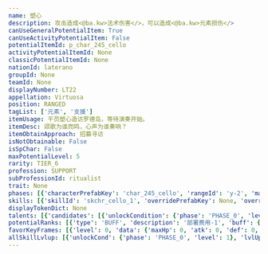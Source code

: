 ```yaml
---
name: 塑心
description: 攻击造成<@ba.kw>法术伤害</>，可以造成<@ba.kw>元素损伤</>
canUseGeneralPotentialItem: True
canUseActivityPotentialItem: False
potentialItemId: p_char_245_cello
activityPotentialItemId: None
classicPotentialItemId: None
nationId: laterano
groupId: None
teamId: None
displayNumber: LT22
appellation: Virtuosa
position: RANGED
tagList: ['元素', '支援']
itemUsage: 干员塑心造访罗德岛，等待演奏开始。
itemDesc: 颂歌为谁而鸣，心声为谁奏响？
itemObtainApproach: 招募寻访
isNotObtainable: False
isSpChar: False
maxPotentialLevel: 5
rarity: TIER_6
profession: SUPPORT
subProfessionId: ritualist
trait: None
phases: [{'characterPrefabKey': 'char_245_cello', 'rangeId': 'y-2', 'maxLevel': 50, 'attributesKeyFrames': [{'level': 1, 'data': {'maxHp': 484, 'atk': 231, 'def': 48, 'magicResistance': 5.0, 'cost': 14, 'blockCnt': 1, 'moveSpeed': 1.0, 'attackSpeed': 100.0, 'baseAttackTime': 1.6, 'respawnTime': 70, 'hpRecoveryPerSec': 0.0, 'spRecoveryPerSec': 1.0, 'maxDeployCount': 1, 'maxDeckStackCnt': 0, 'tauntLevel': 0, 'massLevel': 0, 'baseForceLevel': 0, 'stunImmune': False, 'silenceImmune': False, 'sleepImmune': False, 'frozenImmune': False, 'levitateImmune': False, 'disarmedCombatImmune': False}}, {'level': 50, 'data': {'maxHp': 702, 'atk': 321, 'def': 70, 'magicResistance': 5.0, 'cost': 14, 'blockCnt': 1, 'moveSpeed': 1.0, 'attackSpeed': 100.0, 'baseAttackTime': 1.6, 'respawnTime': 70, 'hpRecoveryPerSec': 0.0, 'spRecoveryPerSec': 1.0, 'maxDeployCount': 1, 'maxDeckStackCnt': 0, 'tauntLevel': 0, 'massLevel': 0, 'baseForceLevel': 0, 'stunImmune': False, 'silenceImmune': False, 'sleepImmune': False, 'frozenImmune': False, 'levitateImmune': False, 'disarmedCombatImmune': False}}], 'evolveCost': None}, {'characterPrefabKey': 'char_245_cello', 'rangeId': 'y-2', 'maxLevel': 80, 'attributesKeyFrames': [{'level': 1, 'data': {'maxHp': 702, 'atk': 321, 'def': 70, 'magicResistance': 10.0, 'cost': 16, 'blockCnt': 1, 'moveSpeed': 1.0, 'attackSpeed': 100.0, 'baseAttackTime': 1.6, 'respawnTime': 70, 'hpRecoveryPerSec': 0.0, 'spRecoveryPerSec': 1.0, 'maxDeployCount': 1, 'maxDeckStackCnt': 0, 'tauntLevel': 0, 'massLevel': 0, 'baseForceLevel': 0, 'stunImmune': False, 'silenceImmune': False, 'sleepImmune': False, 'frozenImmune': False, 'levitateImmune': False, 'disarmedCombatImmune': False}}, {'level': 80, 'data': {'maxHp': 936, 'atk': 407, 'def': 93, 'magicResistance': 10.0, 'cost': 16, 'blockCnt': 1, 'moveSpeed': 1.0, 'attackSpeed': 100.0, 'baseAttackTime': 1.6, 'respawnTime': 70, 'hpRecoveryPerSec': 0.0, 'spRecoveryPerSec': 1.0, 'maxDeployCount': 1, 'maxDeckStackCnt': 0, 'tauntLevel': 0, 'massLevel': 0, 'baseForceLevel': 0, 'stunImmune': False, 'silenceImmune': False, 'sleepImmune': False, 'frozenImmune': False, 'levitateImmune': False, 'disarmedCombatImmune': False}}], 'evolveCost': [{'id': '3271', 'count': 5, 'type': 'MATERIAL'}, {'id': '30052', 'count': 7, 'type': 'MATERIAL'}, {'id': '30012', 'count': 7, 'type': 'MATERIAL'}]}, {'characterPrefabKey': 'char_245_cello', 'rangeId': 'y-2', 'maxLevel': 90, 'attributesKeyFrames': [{'level': 1, 'data': {'maxHp': 936, 'atk': 407, 'def': 93, 'magicResistance': 15.0, 'cost': 16, 'blockCnt': 1, 'moveSpeed': 1.0, 'attackSpeed': 100.0, 'baseAttackTime': 1.6, 'respawnTime': 70, 'hpRecoveryPerSec': 0.0, 'spRecoveryPerSec': 1.0, 'maxDeployCount': 1, 'maxDeckStackCnt': 0, 'tauntLevel': 0, 'massLevel': 0, 'baseForceLevel': 0, 'stunImmune': False, 'silenceImmune': False, 'sleepImmune': False, 'frozenImmune': False, 'levitateImmune': False, 'disarmedCombatImmune': False}}, {'level': 90, 'data': {'maxHp': 1201, 'atk': 485, 'def': 109, 'magicResistance': 15.0, 'cost': 16, 'blockCnt': 1, 'moveSpeed': 1.0, 'attackSpeed': 100.0, 'baseAttackTime': 1.6, 'respawnTime': 70, 'hpRecoveryPerSec': 0.0, 'spRecoveryPerSec': 1.0, 'maxDeployCount': 1, 'maxDeckStackCnt': 0, 'tauntLevel': 0, 'massLevel': 0, 'baseForceLevel': 0, 'stunImmune': False, 'silenceImmune': False, 'sleepImmune': False, 'frozenImmune': False, 'levitateImmune': False, 'disarmedCombatImmune': False}}], 'evolveCost': [{'id': '3273', 'count': 4, 'type': 'MATERIAL'}, {'id': '30115', 'count': 4, 'type': 'MATERIAL'}, {'id': '30104', 'count': 5, 'type': 'MATERIAL'}]}]
skills: [{'skillId': 'skchr_cello_1', 'overridePrefabKey': None, 'overrideTokenKey': None, 'levelUpCostCond': [{'unlockCond': {'phase': 'PHASE_2', 'level': 1}, 'lvlUpTime': 28800, 'levelUpCost': [{'id': '3303', 'count': 8, 'type': 'MATERIAL'}, {'id': '31044', 'count': 4, 'type': 'MATERIAL'}, {'id': '30053', 'count': 7, 'type': 'MATERIAL'}]}, {'unlockCond': {'phase': 'PHASE_2', 'level': 1}, 'lvlUpTime': 57600, 'levelUpCost': [{'id': '3303', 'count': 12, 'type': 'MATERIAL'}, {'id': '31034', 'count': 4, 'type': 'MATERIAL'}, {'id': '30074', 'count': 8, 'type': 'MATERIAL'}]}, {'unlockCond': {'phase': 'PHASE_2', 'level': 1}, 'lvlUpTime': 86400, 'levelUpCost': [{'id': '3303', 'count': 15, 'type': 'MATERIAL'}, {'id': '30145', 'count': 6, 'type': 'MATERIAL'}, {'id': '30074', 'count': 4, 'type': 'MATERIAL'}]}], 'unlockCond': {'phase': 'PHASE_0', 'level': 1}}, {'skillId': 'skchr_cello_2', 'overridePrefabKey': None, 'overrideTokenKey': None, 'levelUpCostCond': [{'unlockCond': {'phase': 'PHASE_2', 'level': 1}, 'lvlUpTime': 28800, 'levelUpCost': [{'id': '3303', 'count': 8, 'type': 'MATERIAL'}, {'id': '30094', 'count': 4, 'type': 'MATERIAL'}, {'id': '31083', 'count': 5, 'type': 'MATERIAL'}]}, {'unlockCond': {'phase': 'PHASE_2', 'level': 1}, 'lvlUpTime': 57600, 'levelUpCost': [{'id': '3303', 'count': 12, 'type': 'MATERIAL'}, {'id': '30104', 'count': 4, 'type': 'MATERIAL'}, {'id': '30044', 'count': 7, 'type': 'MATERIAL'}]}, {'unlockCond': {'phase': 'PHASE_2', 'level': 1}, 'lvlUpTime': 86400, 'levelUpCost': [{'id': '3303', 'count': 15, 'type': 'MATERIAL'}, {'id': '30155', 'count': 6, 'type': 'MATERIAL'}, {'id': '31034', 'count': 3, 'type': 'MATERIAL'}]}], 'unlockCond': {'phase': 'PHASE_1', 'level': 1}}, {'skillId': 'skchr_cello_3', 'overridePrefabKey': None, 'overrideTokenKey': None, 'levelUpCostCond': [{'unlockCond': {'phase': 'PHASE_2', 'level': 1}, 'lvlUpTime': 28800, 'levelUpCost': [{'id': '3303', 'count': 8, 'type': 'MATERIAL'}, {'id': '31054', 'count': 4, 'type': 'MATERIAL'}, {'id': '31023', 'count': 7, 'type': 'MATERIAL'}]}, {'unlockCond': {'phase': 'PHASE_2', 'level': 1}, 'lvlUpTime': 57600, 'levelUpCost': [{'id': '3303', 'count': 12, 'type': 'MATERIAL'}, {'id': '31024', 'count': 4, 'type': 'MATERIAL'}, {'id': '31034', 'count': 7, 'type': 'MATERIAL'}]}, {'unlockCond': {'phase': 'PHASE_2', 'level': 1}, 'lvlUpTime': 86400, 'levelUpCost': [{'id': '3303', 'count': 15, 'type': 'MATERIAL'}, {'id': '30125', 'count': 6, 'type': 'MATERIAL'}, {'id': '30014', 'count': 6, 'type': 'MATERIAL'}]}], 'unlockCond': {'phase': 'PHASE_2', 'level': 1}}]
displayTokenDict: None
talents: [{'candidates': [{'unlockCondition': {'phase': 'PHASE_0', 'level': 1}, 'requiredPotentialRank': 0, 'prefabKey': '1', 'name': '无词哀歌', 'description': '使攻击范围内敌人每秒受到相当于攻击力6%的<$ba.dt.apoptosis2>凋亡损伤</>', 'rangeId': None, 'blackboard': [{'key': 'ep_damage_ratio', 'value': 0.06, 'valueStr': None}, {'key': 'sluggish', 'value': 0.0, 'valueStr': None}], 'tokenKey': None}, {'unlockCondition': {'phase': 'PHASE_1', 'level': 1}, 'requiredPotentialRank': 0, 'prefabKey': '1', 'name': '无词哀歌', 'description': '使攻击范围内敌人每秒受到相当于攻击力8%的<$ba.dt.apoptosis2>凋亡损伤</>并<$ba.sluggish>停顿</>0.2秒', 'rangeId': None, 'blackboard': [{'key': 'ep_damage_ratio', 'value': 0.08, 'valueStr': None}, {'key': 'sluggish', 'value': 0.2, 'valueStr': None}], 'tokenKey': None}, {'unlockCondition': {'phase': 'PHASE_2', 'level': 1}, 'requiredPotentialRank': 0, 'prefabKey': '1', 'name': '无词哀歌', 'description': '使攻击范围内敌人每秒受到相当于攻击力10%的<$ba.dt.apoptosis2>凋亡损伤</>并<$ba.sluggish>停顿</>0.2秒', 'rangeId': None, 'blackboard': [{'key': 'ep_damage_ratio', 'value': 0.1, 'valueStr': None}, {'key': 'sluggish', 'value': 0.2, 'valueStr': None}], 'tokenKey': None}]}, {'candidates': [{'unlockCondition': {'phase': 'PHASE_2', 'level': 1}, 'requiredPotentialRank': 0, 'prefabKey': '2', 'name': '精神逆构', 'description': '使攻击范围内敌人受到的<$ba.dt.apoptosis2>凋亡损伤</>提高20%', 'rangeId': None, 'blackboard': [{'key': 'ep_damage_scale', 'value': 1.2, 'valueStr': None}], 'tokenKey': None}, {'unlockCondition': {'phase': 'PHASE_2', 'level': 1}, 'requiredPotentialRank': 4, 'prefabKey': '2', 'name': '精神逆构', 'description': '使攻击范围内敌人受到的<$ba.dt.apoptosis2>凋亡损伤</>提高22%<@ba.talpu>（+2%）</>', 'rangeId': None, 'blackboard': [{'key': 'ep_damage_scale', 'value': 1.22, 'valueStr': None}], 'tokenKey': None}]}]
potentialRanks: [{'type': 'BUFF', 'description': '部署费用-1', 'buff': {'attributes': {'abnormalFlags': None, 'abnormalImmunes': None, 'abnormalAntis': None, 'abnormalCombos': None, 'abnormalComboImmunes': None, 'attributeModifiers': [{'attributeType': 'COST', 'formulaItem': 'ADDITION', 'value': -1.0, 'loadFromBlackboard': False, 'fetchBaseValueFromSourceEntity': False}]}}, 'equivalentCost': None}, {'type': 'BUFF', 'description': '再部署时间-6秒', 'buff': {'attributes': {'abnormalFlags': None, 'abnormalImmunes': None, 'abnormalAntis': None, 'abnormalCombos': None, 'abnormalComboImmunes': None, 'attributeModifiers': [{'attributeType': 'RESPAWN_TIME', 'formulaItem': 'ADDITION', 'value': -6.0, 'loadFromBlackboard': False, 'fetchBaseValueFromSourceEntity': False}]}}, 'equivalentCost': None}, {'type': 'BUFF', 'description': '攻击力+23', 'buff': {'attributes': {'abnormalFlags': None, 'abnormalImmunes': None, 'abnormalAntis': None, 'abnormalCombos': None, 'abnormalComboImmunes': None, 'attributeModifiers': [{'attributeType': 'ATK', 'formulaItem': 'ADDITION', 'value': 23.0, 'loadFromBlackboard': False, 'fetchBaseValueFromSourceEntity': False}]}}, 'equivalentCost': None}, {'type': 'CUSTOM', 'description': '第二天赋效果增强', 'buff': None, 'equivalentCost': None}, {'type': 'BUFF', 'description': '部署费用-1', 'buff': {'attributes': {'abnormalFlags': None, 'abnormalImmunes': None, 'abnormalAntis': None, 'abnormalCombos': None, 'abnormalComboImmunes': None, 'attributeModifiers': [{'attributeType': 'COST', 'formulaItem': 'ADDITION', 'value': -1.0, 'loadFromBlackboard': False, 'fetchBaseValueFromSourceEntity': False}]}}, 'equivalentCost': None}]
favorKeyFrames: [{'level': 0, 'data': {'maxHp': 0, 'atk': 0, 'def': 0, 'magicResistance': 0.0, 'cost': 0, 'blockCnt': 0, 'moveSpeed': 0.0, 'attackSpeed': 0.0, 'baseAttackTime': 0.0, 'respawnTime': 0, 'hpRecoveryPerSec': 0.0, 'spRecoveryPerSec': 0.0, 'maxDeployCount': 0, 'maxDeckStackCnt': 0, 'tauntLevel': 0, 'massLevel': 0, 'baseForceLevel': 0, 'stunImmune': False, 'silenceImmune': False, 'sleepImmune': False, 'frozenImmune': False, 'levitateImmune': False, 'disarmedCombatImmune': False}}, {'level': 50, 'data': {'maxHp': 300, 'atk': 40, 'def': 0, 'magicResistance': 0.0, 'cost': 0, 'blockCnt': 0, 'moveSpeed': 0.0, 'attackSpeed': 0.0, 'baseAttackTime': 0.0, 'respawnTime': 0, 'hpRecoveryPerSec': 0.0, 'spRecoveryPerSec': 0.0, 'maxDeployCount': 0, 'maxDeckStackCnt': 0, 'tauntLevel': 0, 'massLevel': 0, 'baseForceLevel': 0, 'stunImmune': False, 'silenceImmune': False, 'sleepImmune': False, 'frozenImmune': False, 'levitateImmune': False, 'disarmedCombatImmune': False}}]
allSkillLvlup: [{'unlockCond': {'phase': 'PHASE_0', 'level': 1}, 'lvlUpCost': [{'id': '3301', 'count': 5, 'type': 'MATERIAL'}]}, {'unlockCond': {'phase': 'PHASE_0', 'level': 1}, 'lvlUpCost': [{'id': '3301', 'count': 5, 'type': 'MATERIAL'}, {'id': '30061', 'count': 4, 'type': 'MATERIAL'}, {'id': '30031', 'count': 4, 'type': 'MATERIAL'}]}, {'unlockCond': {'phase': 'PHASE_0', 'level': 1}, 'lvlUpCost': [{'id': '3302', 'count': 8, 'type': 'MATERIAL'}, {'id': '30012', 'count': 7, 'type': 'MATERIAL'}]}, {'unlockCond': {'phase': 'PHASE_1', 'level': 1}, 'lvlUpCost': [{'id': '3302', 'count': 8, 'type': 'MATERIAL'}, {'id': '30022', 'count': 4, 'type': 'MATERIAL'}, {'id': '30052', 'count': 4, 'type': 'MATERIAL'}]}, {'unlockCond': {'phase': 'PHASE_1', 'level': 1}, 'lvlUpCost': [{'id': '3302', 'count': 8, 'type': 'MATERIAL'}, {'id': '30083', 'count': 6, 'type': 'MATERIAL'}]}, {'unlockCond': {'phase': 'PHASE_1', 'level': 1}, 'lvlUpCost': [{'id': '3303', 'count': 8, 'type': 'MATERIAL'}, {'id': '30073', 'count': 6, 'type': 'MATERIAL'}, {'id': '31023', 'count': 3, 'type': 'MATERIAL'}]}]
---
```


